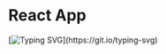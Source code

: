 # React App

[![Typing SVG](https://readme-typing-svg.herokuapp.com?color=blue&height=70&lines=Currently+On+Development...⚙️;)](https://git.io/typing-svg)


